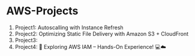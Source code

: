 # AWS-Projects

 1. Project1: Autoscalling with Instance Refresh
 2. Project2: Optimizing Static File Delivery with Amazon S3 + CloudFront
 3. Project3: 
 4. Project4: 🔐 Exploring AWS IAM – Hands-On Experience! 💻☁️



